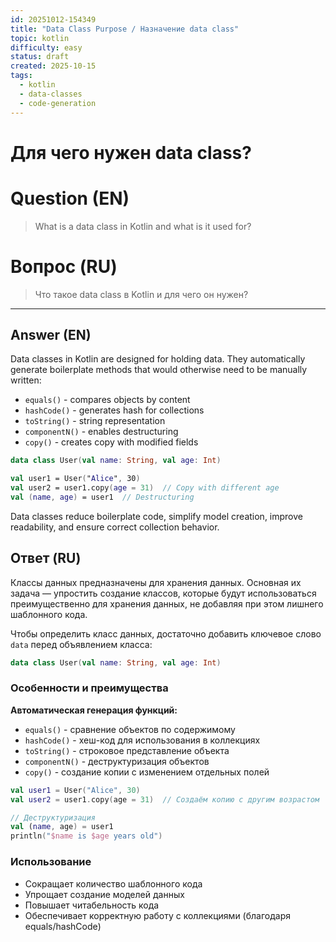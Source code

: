 ```yaml
---
id: 20251012-154349
title: "Data Class Purpose / Назначение data class"
topic: kotlin
difficulty: easy
status: draft
created: 2025-10-15
tags:
  - kotlin
  - data-classes
  - code-generation
---
```

# Для чего нужен data class?

# Question (EN)
> What is a data class in Kotlin and what is it used for?

# Вопрос (RU)
> Что такое data class в Kotlin и для чего он нужен?

---

## Answer (EN)

Data classes in Kotlin are designed for holding data. They automatically generate boilerplate methods that would otherwise need to be manually written:
- `equals()` - compares objects by content
- `hashCode()` - generates hash for collections
- `toString()` - string representation
- `componentN()` - enables destructuring
- `copy()` - creates copy with modified fields

```kotlin
data class User(val name: String, val age: Int)

val user1 = User("Alice", 30)
val user2 = user1.copy(age = 31)  // Copy with different age
val (name, age) = user1  // Destructuring
```

Data classes reduce boilerplate code, simplify model creation, improve readability, and ensure correct collection behavior.

## Ответ (RU)

Классы данных предназначены для хранения данных. Основная их задача — упростить создание классов, которые будут использоваться преимущественно для хранения данных, не добавляя при этом лишнего шаблонного кода.

Чтобы определить класс данных, достаточно добавить ключевое слово `data` перед объявлением класса:

```kotlin
data class User(val name: String, val age: Int)
```

### Особенности и преимущества

**Автоматическая генерация функций:**
- `equals()` - сравнение объектов по содержимому
- `hashCode()` - хеш-код для использования в коллекциях
- `toString()` - строковое представление объекта
- `componentN()` - деструктуризация объектов
- `copy()` - создание копии с изменением отдельных полей

```kotlin
val user1 = User("Alice", 30)
val user2 = user1.copy(age = 31)  // Создаём копию с другим возрастом

// Деструктуризация
val (name, age) = user1
println("$name is $age years old")
```

### Использование

- Сокращает количество шаблонного кода
- Упрощает создание моделей данных
- Повышает читабельность кода
- Обеспечивает корректную работу с коллекциями (благодаря equals/hashCode)
